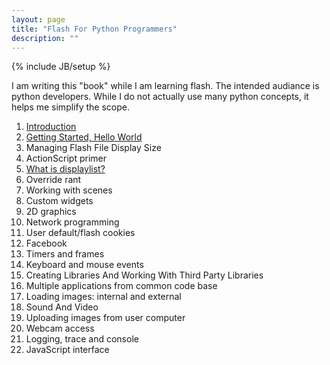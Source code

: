 ```yaml
---
layout: page
title: "Flash For Python Programmers"
description: ""
---
```

{% include JB/setup %}

I am writing this "book" while I am learning flash. The intended audiance is
python developers. While I do not actually use many python concepts, it helps
me simplify the scope.

1. [Introduction](/flash/introduction.html)
1. [Getting Started, Hello World](/flash/getting-started-hello-world.html)
1. Managing Flash File Display Size
1. ActionScript primer
1. [What is displaylist?](/flash/displaylist.html)
1. Override rant
1. Working with scenes
1. Custom widgets
1. 2D graphics
1. Network programming
1. User default/flash cookies
1. Facebook
1. Timers and frames
1. Keyboard and mouse events
1. Creating Libraries And Working With Third Party Libraries
1. Multiple applications from common code base 
1. Loading images: internal and external
1. Sound And Video
1. Uploading images from user computer
1. Webcam access
1. Logging, trace and console
1. JavaScript interface
